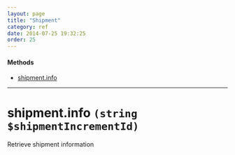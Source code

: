 ```yaml
---
layout: page
title: "Shipment"
category: ref
date: 2014-07-25 19:32:25
order: 25
---
```


#### Methods

 * [shipment.info](#shipment_info)

----

<h1 id="shipment_info">
shipment.info
<code>(string $shipmentIncrementId)</code>
</h1>
Retrieve shipment information
